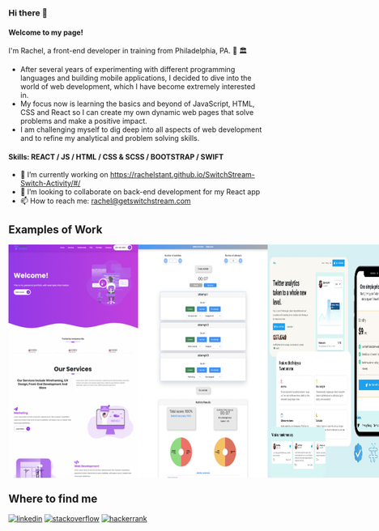 ### Hi there 👋

#### Welcome to my page!
I'm Rachel, a front-end developer in training from Philadelphia, PA. 🔔 🏛️ <br>
- After several years of experimenting with different programming languages and building mobile applications, I decided to dive into the world of web development, which I have become extremely interested in. <br>
- My focus now is learning the basics and beyond of JavaScript, HTML, CSS and React so I can create my own dynamic web pages that solve problems and make a positive impact. <br>
- I am challenging myself to dig deep into all aspects of web development and to refine my analytical and problem solving skills.

#### Skills: REACT / JS / HTML / CSS & SCSS / BOOTSTRAP / SWIFT

- 🔭 I’m currently working on https://rachelstant.github.io/SwitchStream-Switch-Activity/#/ 
- 👯 I’m looking to collaborate on back-end development for my React app 
- 📫 How to reach me: rachel@getswitchstream.com 

## Examples of Work
<div style="display: flex; flex-direction:row; align-content:flex-start;">
<img src='https://github.com/RachelStant/RachelStant/blob/main/Example2.png' width='256' />
<img src='https://github.com/RachelStant/RachelStant/blob/main/Example3.png' width='256' />
<img src='https://github.com/RachelStant/RachelStant/blob/main/Chirp.jpg' width='256' />
<hr/>
<img src='https://github.com/RachelStant/RachelStant/blob/main/spence.png' width='256' />
<img src='https://github.com/RachelStant/RachelStant/blob/main/Fiber.png' width='256' />
</div>


## Where to find me
[<img src='https://cdn.jsdelivr.net/npm/simple-icons@3.0.1/icons/linkedin.svg' alt='linkedin' height='40'>](https://www.linkedin.com/in/rachel-stanton-/)  [<img src='https://cdn.jsdelivr.net/npm/simple-icons@3.0.1/icons/stackoverflow.svg' alt='stackoverflow' height='40'>](https://stackoverflow.com/users/14851878/rachels)  [<img src='https://cdn.jsdelivr.net/npm/simple-icons@3.0.1/icons/hackerrank.svg' alt='hackerrank' height='40'>](https://www.hackerrank.com/Rach115)  





